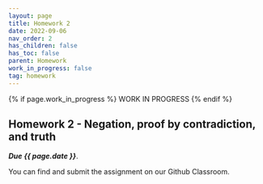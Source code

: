 ```yaml
---
layout: page
title: Homework 2
date: 2022-09-06
nav_order: 2
has_children: false
has_toc: false
parent: Homework
work_in_progress: false	
tag: homework 
---
```


{% if page.work_in_progress %} WORK IN PROGRESS {% endif %}

## Homework 2 - Negation, proof by contradiction, and truth 

**_Due {{ page.date }}_**. 


You can find and submit the assignment on our Github Classroom.
